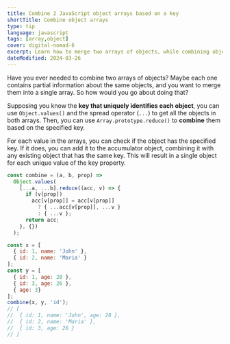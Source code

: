```yaml
---
title: Combine 2 JavaScript object arrays based on a key
shortTitle: Combine object arrays
type: tip
language: javascript
tags: [array,object]
cover: digital-nomad-6
excerpt: Learn how to merge two arrays of objects, while combining objects based on a specified key.
dateModified: 2024-03-26
---
```


Have you ever needed to combine two arrays of objects? Maybe each one contains partial information about the same objects, and you want to merge them into a single array. So how would you go about doing that?

Supposing you know the **key that uniquely identifies each object**, you can use `Object.values()` and the spread operator (`...`) to get all the objects in both arrays. Then, you can use `Array.prototype.reduce()` to **combine** them based on the specified key.

For each value in the arrays, you can check if the object has the specified key. If it does, you can add it to the accumulator object, combining it with any existing object that has the same key. This will result in a single object for each unique value of the key property.

```js
const combine = (a, b, prop) =>
  Object.values(
    [...a, ...b].reduce((acc, v) => {
      if (v[prop])
        acc[v[prop]] = acc[v[prop]]
          ? { ...acc[v[prop]], ...v }
          : { ...v };
      return acc;
    }, {})
  );

const x = [
  { id: 1, name: 'John' },
  { id: 2, name: 'Maria' }
];
const y = [
  { id: 1, age: 28 },
  { id: 3, age: 26 },
  { age: 3}
];
combine(x, y, 'id');
// [
//  { id: 1, name: 'John', age: 28 },
//  { id: 2, name: 'Maria' },
//  { id: 3, age: 26 }
// ]
```
